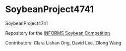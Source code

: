 # SoybeanProject4741
SoybeanProject4741

Repository for the [INFORMS Soybean Competition](http://connect.informs.org/oratc/2017problem)

Contributors: 
Clara Lishan Ong,
David Lee,
Zilong Wang
